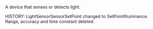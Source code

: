 A device that senses or detects light.

<!-- end of short definition -->
 HISTORY: LightSensorSensorSetPoint changed to SetPointIlluminance. Range, accuracy and time constant deleted.
